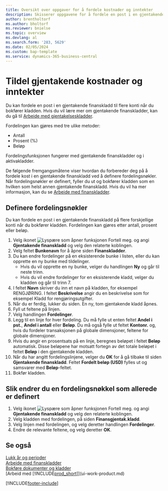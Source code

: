 ```yaml
---
title: Oversikt over oppgaver for å fordele kostnader og inntekter
description: Skisserer oppgavene for å fordele en post i en gjentakende finanskladd på flere forskjellige konti når du bokfører kladden.
author: brentholtorf
ms.author: bholtorf
ms.reviewer: bnielse
ms.topic: overview
ms.devlang: al
ms.search.form: '283, 5629'
ms.date: 02/05/2024
ms.custom: bap-template
ms.service: dynamics-365-business-central
---
```

# Tildel gjentakende kostnader og inntekter

Du kan fordele en post i en gjentakende finanskladd til flere konti når du bokfører kladden. Hvis du vil lære mer om gjentakende finanskladder, kan du gå til [Arbeide med gjentakelseskladder](ui-work-general-journals.md#work-with-recurring-journals). 

Fordelingen kan gjøres med tre ulike metoder:

* Antall
* Prosent (%)
* Beløp

Fordelingsfunksjonen fungerer med gjentakende finanskladder og i aktivakladder.
<!--You can also distribute the cost or revenue of a line to an intercompany partner when you post a sales or purchase document. When you post the document, a line will be posted in your general journal, and a corresponding line will be created in the intercompany outbox.-->

De følgende fremgangsmåtene viser hvordan du forbereder deg på å fordele kost i en gjentakende finanskladd ved å definere fordelingsnøkler. Når fordelingsnøkler er definert, fyller du ut og bokfører kladden som en hvilken som helst annen gjentakende finanskladd. Hvis du vil ha mer informasjon, kan du se [Arbeide med finanskladder](ui-work-general-journals.md).

## Definere fordelingsnøkler

Du kan fordele en post i en gjentakende finanskladd på flere forskjellige konti når du bokfører kladden. Fordelingen kan gjøres etter antall, prosent eller beløp.  

1. Velg ikonet ![Lyspære som åpner funksjonen Fortell meg.](media/ui-search/search_small.png "Fortell hva du vil gjøre") og angi **Gjentakende finanskladd** og velg den relaterte koblingen.
2. Velg feltet **Bunkenavn** for å åpne siden **Finanskladder**.
3. Du kan endre fordelinger på en eksisterende bunke i listen, eller du kan opprette en ny bunke med tildelinger.
   * Hvis du vil opprette en ny bunke, velger du handlingen **Ny** og går til neste trinn.
   * Hvis du vil endre fordelinger for en eksisterende kladd, velger du kladden og går til trinn 7.    
4. I feltet **Navn** skriver du inn et navn på kladden, for eksempel RENGJØRING. I feltet **Beskrivelse** angir du en beskrivelse som for eksempel Kladd for rengjøringsutgifter.
5. Når du er ferdig, lukker du siden. En ny, tom gjentakende kladd åpnes.
6. Fyll ut feltene på linjen.
7. Velg handlingen **Fordelinger**.
8. Legg til en linje for hver fordeling. Du må fylle ut enten feltet **Andel i pst.**, **Andel i antall** eller **Beløp**. Du må også fylle ut feltet **Kontonr.** og, hvis du fordeler transaksjonen på globale dimensjoner, feltene for globale dimensjoner.
9. Hvis du angir en prosentsats på en linje, beregnes beløpet i feltet **Beløp** automatisk. Disse beløpene har motsatt fortegn av det totale beløpet i feltet **Beløp** i den gjentakende kladden.
10. Når du har angitt fordelingslinjene, velger du **OK** for å gå tilbake til siden **Gjentakende finanskladd**. Feltet **Fordelt beløp (USD)** fylles ut og samsvarer med **Beløp**-feltet.
11. Bokfør kladden.

## Slik endrer du en fordelingsnøkkel som allerede er definert

1. Velg ikonet ![Lyspære som åpner funksjonen Fortell meg.](media/ui-search/search_small.png "Fortell hva du vil gjøre") og angi **Gjentakende finanskladd** og velg den relaterte koblingen.
2. Velg kladden med fordelingen, på siden **Finansgjentak.kladd**.
3. Velg linjen med fordelingen, og velg deretter handlingen **Fordelinger**.
4. Endre de relevante feltene, og velg deretter **OK**.

## Se også

[Lukk år og perioder](year-close-years-periods.md)  
[Arbeide med finanskladder](ui-work-general-journals.md)    
[Bokføre dokumenter og kladder](ui-post-documents-journals.md)    
[Arbeid med [!INCLUDE[prod_short](includes/prod_short.md)]](ui-work-product.md)


[!INCLUDE[footer-include](includes/footer-banner.md)]
